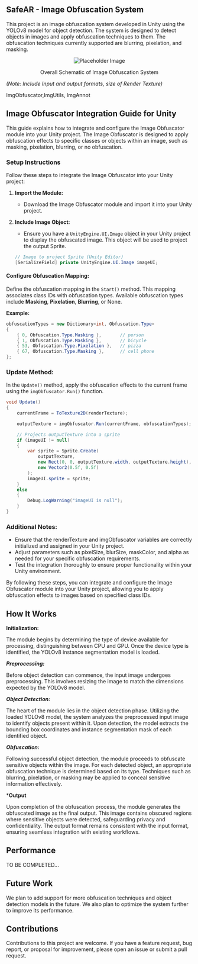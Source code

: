 ## SafeAR - Image Obfuscation System

This project is an image obfuscation system developed in Unity using the YOLOv8 
model for object detection. The system is designed to detect objects in images 
and apply obfuscation techniques to them. The obfuscation techniques currently 
supported are blurring, pixelation, and masking.

<p align="center">
  <img src="https://via.placeholder.com/350" alt="Placeholder Image">
</p>
<p align="center">Overall Schematic of Image Obfuscation System</p>

*(Note: Include Input and output formats, size of Render Texture)*


ImgObfuscator,ImgUtils, ImgAnnot

## Image Obfuscator Integration Guide for Unity

This guide explains how to integrate and configure the Image Obfuscator module into your Unity project. The Image Obfuscator is designed to apply obfuscation effects to specific classes or objects within an image, such as masking, pixelation, blurring, or no obfuscation.

### Setup Instructions

Follow these steps to integrate the Image Obfuscator into your Unity project:

1. **Import the Module:**
   - Download the Image Obfuscator module and import it into your Unity project.

2. **Include Image Object:**
   - Ensure you have a `UnityEngine.UI.Image` object in your Unity project to 
   display the obfuscated image. This object will be used to project the output 
   Sprite.

   ```csharp
   // Image to project Sprite (Unity Editor)
   [SerializeField] private UnityEngine.UI.Image imageUI; 
    ```

#### Configure Obfuscation Mapping:

Define the obfuscation mapping in the `Start()` method. This mapping associates 
class IDs with obfuscation types. 
Available obfuscation types include **Masking**, **Pixelation**, **Blurring**, or None.

**Example:**  
```csharp
obfuscationTypes = new Dictionary<int, Obfuscation.Type>
{
    { 0, Obfuscation.Type.Masking },       // person
    { 1, Obfuscation.Type.Masking },       // bicycle
    { 53, Obfuscation.Type.Pixelation },   // pizza
    { 67, Obfuscation.Type.Masking },      // cell phone
};
```

### Update Method:

In the <code class="language-csharp">Update()</code> method, apply the obfuscation effects to the current frame using the <code class="language-csharp">imgObfuscator.Run()</code> function.

```csharp
void Update()
{
    currentFrame = ToTexture2D(renderTexture);

    outputTexture = imgObfuscator.Run(currentFrame, obfuscationTypes);

    // Projects outputTexture into a sprite
    if (imageUI != null)
    {
        var sprite = Sprite.Create(
            outputTexture,
            new Rect(0, 0, outputTexture.width, outputTexture.height),
            new Vector2(0.5f, 0.5f)
        );
        imageUI.sprite = sprite;
    }
    else
    {
        Debug.LogWarning("imageUI is null");
    }
}
```

### Additional Notes:

- Ensure that the renderTexture and imgObfuscator variables are correctly initialized and assigned in your Unity project.  
- Adjust parameters such as pixelSize, blurSize, maskColor, and alpha as needed for your specific obfuscation requirements.  
- Test the integration thoroughly to ensure proper functionality within your Unity environment.  

By following these steps, you can  integrate and configure the Image Obfuscator module into your Unity project, allowing you to apply obfuscation effects to images based on specified class IDs.

## How It Works

**Initialization:**

The module begins by determining the type of device available for processing, distinguishing between CPU and GPU. Once the device type is identified, the YOLOv8 instance segmentation model is loaded.

***Preprocessing:***

Before object detection can commence, the input image undergoes preprocessing. This involves resizing the image to match the dimensions expected by the YOLOv8 model. 

***Object Detection:***

The heart of the module lies in the object detection phase. Utilizing the loaded YOLOv8 model, the system analyzes the preprocessed input image to identify objects present within it. Upon detection, the model extracts the bounding box coordinates and instance segmentation mask of each identified object.

***Obfuscation:***

Following successful object detection, the module proceeds to obfuscate sensitive objects within the image. For each detected object, an appropriate obfuscation technique is determined based on its type. Techniques such as blurring, pixelation, or masking may be applied to conceal sensitive information effectively.

***Output**

Upon completion of the obfuscation process, the module generates the obfuscated image as the final output. This image contains obscured regions where sensitive objects were detected, safeguarding privacy and confidentiality. The output format remains consistent with the input format, ensuring seamless integration with existing workflows.


## Performance

TO BE COMPLETED...


## Future Work

We plan to add support for more obfuscation techniques and object detection 
models in the future. We also plan to optimize the system further to improve 
its performance.

## Contributions

Contributions to this project are welcome. If you have a feature request, bug 
report, or proposal for improvement, please open an issue or submit a pull request.

